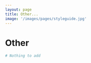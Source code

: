```yaml
---
layout: page
title: Other...
image: '/images/pages/styleguide.jpg'
---
```


# Other

```bash
# Nothing to add
```